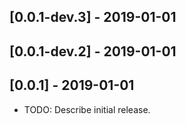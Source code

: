 ## [0.0.1-dev.3] - 2019-01-01
## [0.0.1-dev.2] - 2019-01-01
## [0.0.1] - 2019-01-01

* TODO: Describe initial release.
